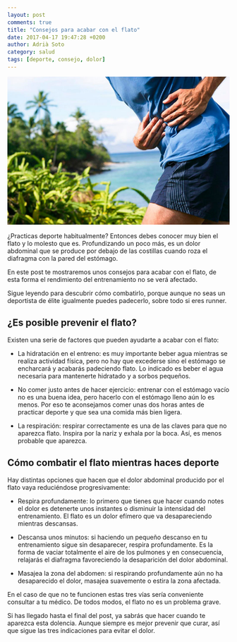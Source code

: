 ```yaml
---
layout: post
comments: true
title: "Consejos para acabar con el flato"
date: 2017-04-17 19:47:28 +0200
author: Adrià Soto
category: salud
tags: [deporte, consejo, dolor]
---
```

![Flato](/img/flato.jpg)

¿Practicas deporte habitualmente? Entonces debes conocer muy bien el flato y lo molesto que es. 
Profundizando un poco más, es un dolor abdominal que se produce por debajo de las costillas 
cuando roza el diafragma con la pared del estómago.

En este post te mostraremos unos consejos para acabar con el flato, de esta forma el rendimiento 
del entrenamiento no se verá afectado.

<!--excerpt-->

Sigue leyendo para descubrir cómo combatirlo, porque aunque no seas un deportista de élite 
igualmente puedes padecerlo, sobre todo si eres runner.


## ¿Es posible prevenir el flato?

Existen una serie de factores que pueden ayudarte a acabar con el flato:

* La hidratación en el entreno: es muy importante beber agua mientras se realiza actividad física, 
pero no hay que excederse sino el estómago se encharcará y acabarás padeciendo flato. Lo indicado 
es beber el agua necesaria para mantenerte hidratado y a sorbos pequeños.

* No comer justo antes de hacer ejercicio: entrenar con el estómago vacío no es una buena idea, 
pero hacerlo con el estómago lleno aún lo es menos. Por eso te aconsejamos comer unas dos horas 
antes de practicar deporte y que sea una comida más bien ligera.

* La respiración: respirar correctamente es una de las claves para que no aparezca flato. Inspira 
por la nariz y exhala por la boca. Así, es menos probable que aparezca.

## Cómo combatir el flato mientras haces deporte

Hay distintas opciones que hacen que el dolor abdominal producido por el flato vaya reduciéndose 
progresivamente:

* Respira profundamente: lo primero que tienes que hacer cuando notes el dolor es detenerte unos 
instantes o disminuir la intensidad del entrenamiento. El flato es un dolor efímero que va 
desapareciendo mientras descansas.

* Descansa unos minutos: si haciendo un pequeño descanso en tu entrenamiento sigue sin desaparecer, 
respira profundamente. Es la forma de vaciar totalmente el aire de los pulmones y en consecuencia, 
relajarás el diafragma favoreciendo la desaparición del dolor abdominal.

* Masajea la zona del abdomen: si respirando profundamente aún no ha desaparecido el dolor, masajea 
suavemente o estira la zona afectada.

En el caso de que no te funcionen estas tres vías sería conveniente consultar a tu médico. De todos 
modos, el flato no es un problema grave.

Si has llegado hasta el final del post, ya sabrás que hacer cuando te aparezca esta dolencia. Aunque 
siempre es mejor prevenir que curar, así que sigue las tres indicaciones para evitar el dolor.
